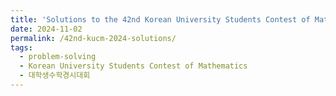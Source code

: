 ```yaml
---
title: 'Solutions to the 42nd Korean University Students Contest of Mathematics'
date: 2024-11-02
permalink: /42nd-kucm-2024-solutions/
tags:
  - problem-solving
  - Korean University Students Contest of Mathematics
  - 대학생수학경시대회
---
```

